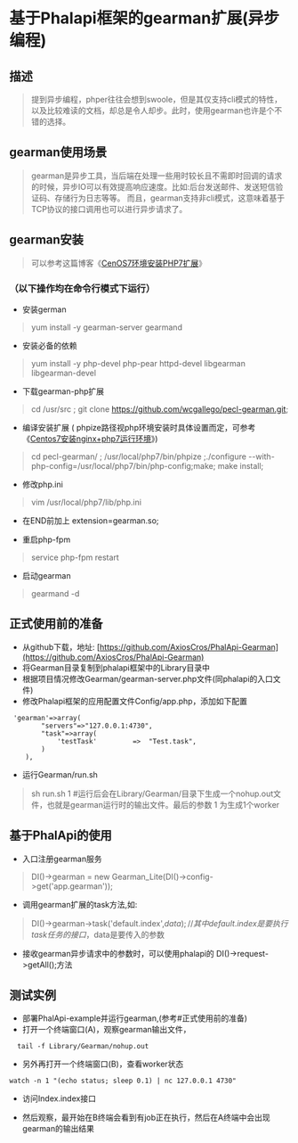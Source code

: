 # 基于Phalapi框架的gearman扩展(异步编程)
## 描述
> 提到异步编程，phper往往会想到swoole，但是其仅支持cli模式的特性，以及比较难读的文档，却总是令人却步。此时，使用gearman也许是个不错的选择。

## gearman使用场景
> gearman是异步工具，当后端在处理一些用时较长且不需即时回调的请求的时候，异步IO可以有效提高响应速度。比如:后台发送邮件、发送短信验证码、存储行为日志等等。
而且，gearman支持非cli模式，这意味着基于TCP协议的接口调用也可以进行异步请求了。

## gearman安装
> 可以参考这篇博客《[CenOS7环境安装PHP7扩展](http://hanxv.cn/index.php/archives/25.html#gearman)》

### （以下操作均在命令行模式下运行）
  * 安装german
  > yum install -y gearman-server gearmand

  * 安装必备的依赖
  > yum install -y php-devel php-pear httpd-devel libgearman libgearman-devel

  * 下载gearman-php扩展
  > cd /usr/src ; git clone https://github.com/wcgallego/pecl-gearman.git;

  * 编译安装扩展 ( phpize路径视php环境安装时具体设置而定，可参考《[Centos7安装nginx+php7运行环境](http://hanxv.cn/index.php/archives/19.html)》)
  > cd pecl-gearman/ ; /usr/local/php7/bin/phpize ;./configure --with-php-config=/usr/local/php7/bin/php-config;make; make install;

  * 修改php.ini
  > vim /usr/local/php7/lib/php.ini

  * 在END前加上 extension=gearman.so;

  * 重启php-fpm
  > service php-fpm restart

  * 启动gearman
  > gearmand -d
  
## 正式使用前的准备
  * 从github下载，地址: [https://github.com/AxiosCros/PhalApi-Gearman](https://github.com/AxiosCros/PhalApi-Gearman)
  * 将Gearman目录复制到phalapi框架中的Library目录中
  * 根据项目情况修改Gearman/gearman-server.php文件(同phalapi的入口文件)
  * 修改Phalapi框架的应用配置文件Config/app.php，添加如下配置

  ``` shell
   'gearman'=>array(
          "servers"=>"127.0.0.1:4730",
          "task"=>array(
              'testTask'         =>  "Test.task",
          )
      ),
  ```

  * 运行Gearman/run.sh
  > sh run.sh 1     #运行后会在Library/Gearman/目录下生成一个nohup.out文件，也就是gearman运行时的输出文件。最后的参数 1 为生成1个worker

## 基于PhalApi的使用
  * 入口注册gearman服务
  > DI()->gearman = new Gearman_Lite(DI()->config->get('app.gearman'));

  * 调用gearman扩展的task方法,如: 
  > DI()->gearman->task('default.index',$data); //其中default.index是要执行task任务的接口，$data是要传入的参数

  * 接收gearman异步请求中的参数时，可以使用phalapi的 DI()->request->getAll();方法
  
## 测试实例
  * 部署PhalApi-example并运行gearman,(参考#正式使用前的准备)
  * 打开一个终端窗口(A)，观察gearman输出文件，

  ``` shell
    tail -f Library/Gearman/nohup.out
  ```

  * 另外再打开一个终端窗口(B)，查看worker状态
  
  ``` shell
  watch -n 1 "(echo status; sleep 0.1) | nc 127.0.0.1 4730"
  ```
  
  * 访问Index.index接口

  * 然后观察，最开始在B终端会看到有job正在执行，然后在A终端中会出现gearman的输出结果